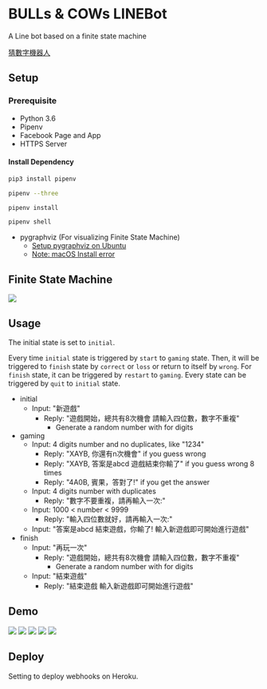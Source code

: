 # BULLs & COWs LINEBot

A Line bot based on a finite state machine

[猜數字機器人](https://l.facebook.com/l.php?u=https%3A%2F%2Fliff.line.me%2F1645278921-kWRPP32q%2F%3FaccountId%3D680gjsjl%26fbclid%3DIwAR3PN-pELFvlwYkC7YeXFW4oInpT9b6neYJUOqe3xPqqdfyJBEv3lYRBNLc&h=AT20fr7_XpDLENISibybPddRft8xsDsCZpYI5MpYWQ-ajtOK3f2DxvGbgb4YS7TqxajidmzygMzAf8xyN6tplHK4w1YRQ6cahiqgSKz2KpxBzcrKlE7kTBG0DQ1AgzA62NlYOA)



## Setup

### Prerequisite

* Python 3.6
* Pipenv
* Facebook Page and App
* HTTPS Server

#### Install Dependency

```sh
pip3 install pipenv

pipenv --three

pipenv install

pipenv shell
```

* pygraphviz (For visualizing Finite State Machine)
  * [Setup pygraphviz on Ubuntu](http://www.jianshu.com/p/a3da7ecc5303)
  * [Note: macOS Install error](https://github.com/pygraphviz/pygraphviz/issues/100)






## Finite State Machine
![](https://i.imgur.com/FGxjz5t.png)



## Usage

The initial state is set to `initial`.

Every time `initial` state is triggered by `start` to `gaming` state. Then, it will be triggered to `finish` state by `correct` or `loss` or return to itself by `wrong`. For `finish` state, it can be triggered by `restart` to `gaming`. Every state can be triggered by `quit` to `initial` state.

* initial
  * Input: "新遊戲"
    * Reply: "遊戲開始，總共有8次機會 請輸入四位數，數字不重複"
        *  Generate a random number with for digits
* gaming
    * Input: 4 digits number and no duplicates, like "1234"
        * Reply: "XAYB, 你還有n次機會" if you guess wrong
        * Reply: "XAYB, 答案是abcd 遊戲結束你輸了" if you guess wrong 8 times
        * Reply: "4A0B, 賓果，答對了!" if you get the answer
    * Input: 4 digits number with duplicates
        * Reply: "數字不要重複，請再輸入一次:"
    * Input: 1000 < number < 9999
        * Reply: "輸入四位數就好，請再輸入一次:"
    * Input: "答案是abcd 結束遊戲，你輸了! 輸入新遊戲即可開始進行遊戲"
* finish
    * Input: "再玩一次"
        * Reply: "遊戲開始，總共有8次機會 請輸入四位數，數字不重複"
            * Generate a random number with for digits
    * Input: "結束遊戲"
        * Reply: "結束遊戲 輸入新遊戲即可開始進行遊戲"

## Demo
![](https://i.imgur.com/ZS8j19b.jpg)
![](https://i.imgur.com/2OavJvn.jpg)
![](https://i.imgur.com/3fggXXF.jpg)
![](https://i.imgur.com/EFNeXkC.jpg)
![](https://i.imgur.com/ldPYhOr.jpg)


## Deploy

Setting to deploy webhooks on Heroku.
